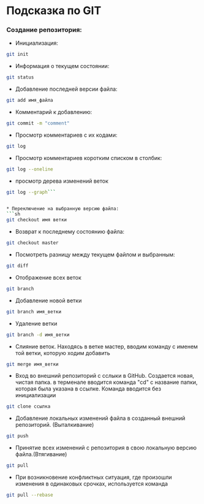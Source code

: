 # Подсказка по GIT

### Создание репозитория:

* Инициализация:
```sh
git init 
```

* Информация о текущем состоянии:
```sh
git status
```

* Добавление последней версии файла:
```sh
git add имя_файла
```

* Комментарий к добавлению:
```sh
git commit -m "comment"
```

* Просмотр комментариев с их кодами:
```sh
git log
```

* Просмотр комментариев коротким списком в столбик:
```sh
git log --oneline
```

* просмотр дерева изменений веток
```sh
git log --graph```


* Переключение на выбранную версию файла:
```sh
git checkout имя ветки
```

* Возврат к последнему состоянию файла:
```sh
git checkout master
```

* Посмотреть разницу между текущем файлом и выбранным:
```sh
git diff
```

* Отображение всех веток 
```sh
git branch
```

* Добавление новой ветки
```sh 
git branch имя_ветки
```

* Удаление ветки
```sh 
git branch -d имя_ветки
```

* Слияние веток. Находясь в ветке мастер, вводим команду с именем той ветки, которую ходим добавить
```sh
git merge имя_ветки
```

* Вход во внешний репозиторий с сслыки в GitHub.
Создается новая, чистая папка. в терменале вводится команда "cd" с название папки, которая была указана в ссылке. Команда вводится без инициализации
```sh
git clone ссылка
```

* Добавление локальных изменений файла в созданный внешний репозиторий. (Выталкивание)
```sh
git push
```

* Принятие всех изменений с репозитория в свою локальную версию файла.(Втягивание)
```sh
git pull
```

* При возникновение конфликтных ситуация, где произошли изменения в одинаковых срочках, используется команда
```sh
git pull --rebase
```